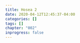 ```yaml
---
title: Hosea 2
date: 2020-04-12T12:45:37-04:00
categories: []
tags: []
chapter: "002"
inprogress: false
---
```


